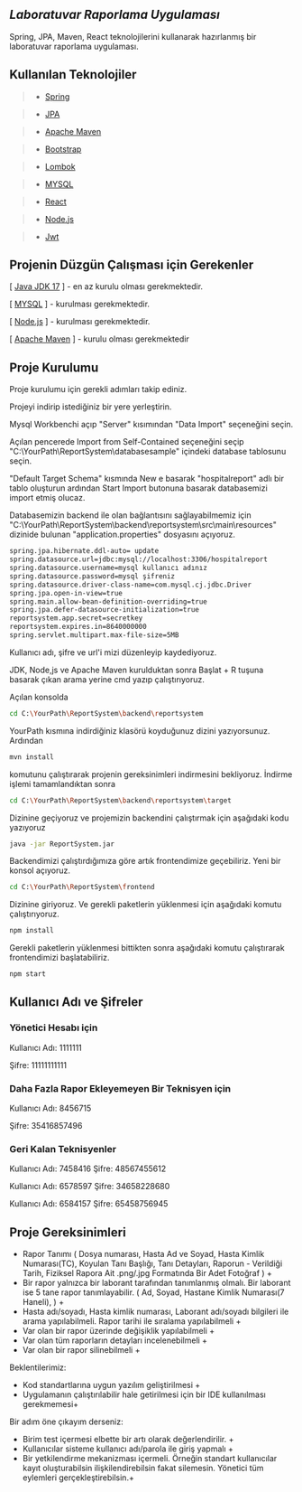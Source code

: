 
## _Laboratuvar Raporlama Uygulaması_

Spring, JPA, Maven, React teknolojilerini kullanarak hazırlanmış bir laboratuvar raporlama uygulaması.


## Kullanılan Teknolojiler

>- [Spring]

>- [JPA]

>- [Apache Maven]

>- [Bootstrap]

>- [Lombok]

>- [MYSQL]

>- [React]

>- [Node.js]

>- [Jwt]


## Projenin Düzgün Çalışması için Gerekenler

[ [Java JDK 17] ] - en az kurulu olması gerekmektedir.

[ [MYSQL] ] - kurulması gerekmektedir.

[ [Node.js] ] - kurulması gerekmektedir.

[ [Apache Maven] ] - kurulu olması gerekmektedir

## Proje Kurulumu

Proje kurulumu için gerekli adımları takip ediniz.

Projeyi indirip istediğiniz bir yere yerleştirin.

Mysql Workbenchi açıp "Server" kısımından "Data Import" seçeneğini seçin.

Açılan pencerede Import from Self-Contained seçeneğini seçip "C:\YourPath\ReportSystem\databasesample" içindeki database tablosunu seçin.

"Default Target Schema" kısmında New e basarak "hospitalreport" adlı bir tablo oluşturun ardından Start Import butonuna basarak databasemizi import etmiş olucaz.

Databasemizin backend ile olan bağlantısını sağlayabilmemiz için "C:\YourPath\ReportSystem\backend\reportsystem\src\main\resources" dizinide bulunan "application.properties" dosyasını açıyoruz.

```sh
spring.jpa.hibernate.ddl-auto= update
spring.datasource.url=jdbc:mysql://localhost:3306/hospitalreport
spring.datasource.username=mysql kullanıcı adınız
spring.datasource.password=mysql şifreniz
spring.datasource.driver-class-name=com.mysql.cj.jdbc.Driver
spring.jpa.open-in-view=true
spring.main.allow-bean-definition-overriding=true
spring.jpa.defer-datasource-initialization=true
reportsystem.app.secret=secretkey
reportsystem.expires.in=8640000000
spring.servlet.multipart.max-file-size=5MB
```
Kullanıcı adı, şifre ve url'i mizi düzenleyip kaydediyoruz.

JDK, Node,js ve Apache Maven kurulduktan sonra  Başlat + R tuşuna basarak çıkan arama yerine cmd yazıp çalıştırıyoruz.

Açılan konsolda
```sh
cd C:\YourPath\ReportSystem\backend\reportsystem
```
YourPath kısmına indirdiğiniz klasörü koyduğunuz dizini yazıyorsunuz. Ardından
```sh
mvn install
```
komutunu çalıştırarak projenin gereksinimleri indirmesini bekliyoruz. İndirme işlemi tamamlandıktan sonra
```sh
cd C:\YourPath\ReportSystem\backend\reportsystem\target
```
Dizinine geçiyoruz ve projemizin backendini çalıştırmak için aşağıdaki kodu yazıyoruz
```sh
java -jar ReportSystem.jar
```
Backendimizi çalıştırdığımıza göre artık frontendimize geçebiliriz. Yeni bir konsol açıyoruz.
```sh
cd C:\YourPath\ReportSystem\frontend
```
Dizinine giriyoruz. Ve gerekli paketlerin yüklenmesi için aşağıdaki komutu çalıştırıyoruz.
```sh
npm install
```
Gerekli paketlerin yüklenmesi bittikten sonra aşağıdaki komutu çalıştırarak frontendimizi başlatabiliriz.
```sh
npm start
```
## Kullanıcı Adı ve Şifreler

### Yönetici Hesabı için

Kullanıcı Adı: 1111111

Şifre: 11111111111

### Daha Fazla Rapor Ekleyemeyen Bir Teknisyen için

Kullanıcı Adı: 8456715

Şifre: 35416857496

### Geri Kalan Teknisyenler

Kullanıcı Adı: 7458416   Şifre: 48567455612



Kullanıcı Adı: 6578597   Şifre: 34658228680


Kullanıcı Adı: 6584157   Şifre: 65458756945


## Proje Gereksinimleri
- Rapor Tanımı ( Dosya numarası, Hasta Ad ve Soyad, Hasta Kimlik Numarası(TC), Koyulan Tanı Başlığı, Tanı Detayları, Raporun - Verildiği Tarih, Fiziksel Rapora Ait .png/.jpg Formatında Bir Adet Fotoğraf ) +
- Bir rapor yalnızca bir laborant tarafından tanımlanmış olmalı. Bir laborant ise 5 tane rapor tanımlayabilir. ( Ad, Soyad, Hastane Kimlik Numarası(7 Haneli), ) +
- Hasta adı/soyadı, Hasta kimlik numarası, Laborant adı/soyadı bilgileri ile arama yapılabilmeli. Rapor tarihi ile sıralama yapılabilmeli +
- Var olan bir rapor üzerinde değişiklik yapılabilmeli +
- Var olan tüm raporların detayları incelenebilmeli +
- Var olan bir rapor silinebilmeli +

Beklentilerimiz:
- Kod standartlarına uygun yazılım geliştirilmesi +
- Uygulamanın çalıştırılabilir hale getirilmesi için bir IDE kullanılması gerekmemesi+

Bir adım öne çıkayım derseniz:
- Birim test içermesi elbette bir artı olarak değerlendirilir. +
- Kullanıcılar sisteme kullanıcı adı/parola ile giriş yapmalı +
- Bir yetkilendirme mekanizması içermeli. Örneğin standart kullanıcılar kayıt oluşturabilsin ilişkilendirebilsin fakat silemesin. Yönetici tüm eylemleri gerçekleştirebilsin.+

[//]: # (These are reference links used in the body of this note and get stripped out when the markdown processor does its job. There is no need to format nicely because it shouldn't be seen. Thanks SO - http://stackoverflow.com/questions/4823468/store-comments-in-markdown-syntax)

   [Spring]: <https://spring.io/>
   [Apache Maven]: <https://maven.apache.org/>
   [React]: <https://react.dev/>
   [Bootstrap]: <https://react-bootstrap.netlify.app/>
   [MYSQL]: <https://mysql.com/>
   [Lombok]: <https://projectlombok.org/>
   [JPA]: <https://spring.io/projects/spring-data-jpa/>
   [Java JDK 17]: <https://www.oracle.com/java/technologies/javase/jdk17-archive-downloads.html>
   [Intellij IDEA Ultimate]: <https://www.jetbrains.com/idea/> 
   [Node.js]:<https://nodejs.org/en>
   [Jwt]:<https://jwt.io/>
